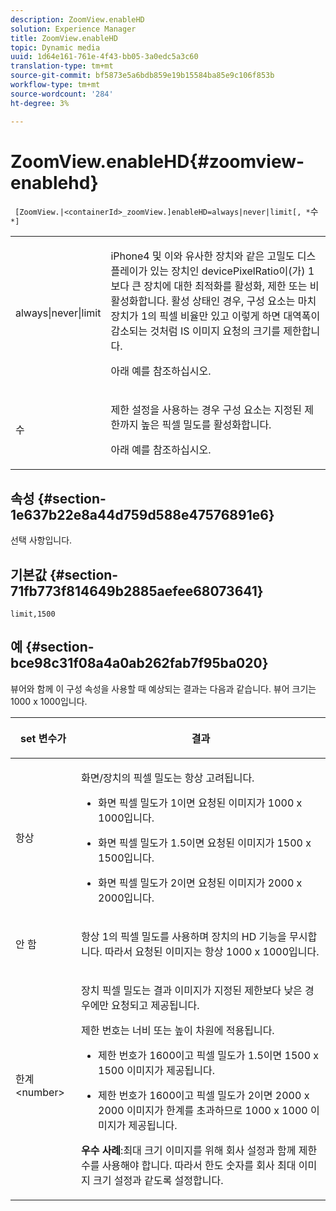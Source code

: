 ```yaml
---
description: ZoomView.enableHD
solution: Experience Manager
title: ZoomView.enableHD
topic: Dynamic media
uuid: 1d64e161-761e-4f43-bb05-3a0edc5a3c60
translation-type: tm+mt
source-git-commit: bf5873e5a6bdb859e19b15584ba85e9c106f853b
workflow-type: tm+mt
source-wordcount: '284'
ht-degree: 3%

---
```



# ZoomView.enableHD{#zoomview-enablehd}

` [ZoomView.|<containerId>_zoomView.]enableHD=always|never|limit[, *`수`*]`

<table id="table_0BEA0B5FFDF64E5594B534B2A87A6D88"> 
 <tbody> 
  <tr> 
   <td colname="col1"> <p> <span class="codeph"> always|never|limit</span> </p> </td> 
   <td colname="col2"> <p> iPhone4 및 이와 유사한 장치와 같은 고밀도 디스플레이가 있는 장치인 <span class="codeph"> devicePixelRatio</span>이(가) <span class="codeph"> 1</span>보다 큰 장치에 대한 최적화를 활성화, 제한 또는 비활성화합니다. 활성 상태인 경우, 구성 요소는 마치 장치가 <span class="codeph"> 1</span>의 픽셀 비율만 있고 이렇게 하면 대역폭이 감소되는 것처럼 IS 이미지 요청의 크기를 제한합니다. </p> <p>아래 예를 참조하십시오. </p> </td> 
  </tr> 
  <tr> 
   <td colname="col1"> <p> <span class="codeph"><span class="varname"> 수</span></span> </p> </td> 
   <td colname="col2"> <p> 제한 설정을 사용하는 경우 구성 요소는 지정된 제한까지 높은 픽셀 밀도를 활성화합니다. </p> <p>아래 예를 참조하십시오. </p> </td> 
  </tr> 
 </tbody> 
</table>

## 속성 {#section-1e637b22e8a44d759d588e47576891e6}

선택 사항입니다.

## 기본값 {#section-71fb773f814649b2885aefee68073641}

`limit,1500`

## 예 {#section-bce98c31f08a4a0ab262fab7f95ba020}

뷰어와 함께 이 구성 속성을 사용할 때 예상되는 결과는 다음과 같습니다. 뷰어 크기는 1000 x 1000입니다.

<table id="table_F97FEDA0EE1B4EF6AC9FF9060548ACA4"> 
 <thead> 
  <tr> 
   <th colname="col1" class="entry"> <p>set 변수가 </p> </th> 
   <th colname="col2" class="entry"> <p>결과 </p> </th> 
  </tr>
 </thead>
 <tbody> 
  <tr> 
   <td colname="col1"> <p><span class="codeph"> 항상</span> </p> </td> 
   <td colname="col2"> <p>화면/장치의 픽셀 밀도는 항상 고려됩니다. </p> <p> 
     <ul id="ul_D8F31FDFCDB74B75A3B1BFBEE33AF2E2"> 
      <li id="li_8A1C6DCCE10545349C73029729211BB2"> <p>화면 픽셀 밀도가 1이면 요청된 이미지가 1000 x 1000입니다. </p> </li> 
      <li id="li_884156A34AC64B4E9B3ACC4C25EB710F"> <p>화면 픽셀 밀도가 1.5이면 요청된 이미지가 1500 x 1500입니다. </p> </li> 
      <li id="li_7EC699284A7F4E679E512C3DA8B5454F"> <p>화면 픽셀 밀도가 2이면 요청된 이미지가 2000 x 2000입니다. </p> </li> 
     </ul> </p> </td> 
  </tr> 
  <tr> 
   <td colname="col1"> <p><span class="codeph"> 안 함</span> </p> </td> 
   <td colname="col2"> <p>항상 1의 픽셀 밀도를 사용하며 장치의 HD 기능을 무시합니다. 따라서 요청된 이미지는 항상 1000 x 1000입니다. </p> </td> 
  </tr> 
  <tr> 
   <td colname="col1"> <p><span class="codeph"> 한계&lt;number&gt;</span> </p> </td> 
   <td colname="col2"> <p>장치 픽셀 밀도는 결과 이미지가 지정된 제한보다 낮은 경우에만 요청되고 제공됩니다. </p> <p>제한 번호는 너비 또는 높이 차원에 적용됩니다. </p> <p> 
     <ul id="ul_CEC06B2280164951BA1A0ADED99E8050"> 
      <li id="li_CA7A0980ACC54690A4F212DF53E2DC8A"> <p>제한 번호가 1600이고 픽셀 밀도가 1.5이면 1500 x 1500 이미지가 제공됩니다. </p> </li> 
      <li id="li_A4AAD7FBFA0347B082789511CA6768A5"> <p>제한 번호가 1600이고 픽셀 밀도가 2이면 2000 x 2000 이미지가 한계를 초과하므로 1000 x 1000 이미지가 제공됩니다. </p> </li> 
     </ul> </p> <p><b>우수 사례</b>:최대 크기 이미지를 위해 회사 설정과 함께 제한 수를 사용해야 합니다. 따라서 한도 숫자를 회사 최대 이미지 크기 설정과 같도록 설정합니다. </p> </td> 
  </tr> 
 </tbody> 
</table>

